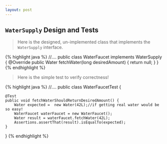 ```yaml
---
layout: post
---
```


`WaterSupply` Design and Tests
---

>Here is the designed, un-implemented class that implements the `WaterSupply` interface.


{% highlight java %}
//....
public class WaterFaucet implements WaterSupply {
    @Override
    public Water fetchWater(long desiredAmount) {
        return null;
    }
}
{% endhighlight %}

> Here is the simple test to verify correctness!

{% highlight java %}
//....
public class WaterFaucetTest {

    @Test
    public void fetchWaterShouldReturnDesiredAmount() {
        Water expected =  new Water(42L);//if getting real water would be so easy!
        WaterFaucet waterFaucet = new WaterFaucet();
        Water result = waterFaucet.fetchWater(42L);
        Assertions.assertThat(result).isEqualTo(expected);
    }
}
{% endhighlight %}
